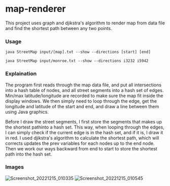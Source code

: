 # map-renderer

This project uses graph and djikstra's algorithm to render map from data file and find the shortest path between any two points.

### Usage

`java StreetMap input/[map].txt --show --directions [start] [end]`

`java StreetMap input/monroe.txt --show --directions i3232 i5942`

### Explaination

The program first reads through the map data file, and put all intersections into a hash table of nodes, and all street segments into a hash set of edges. Min/max latitude/longitude are recorded to make sure the map fit inside the display windows. We then simply need to loop through the edge, get the longitude and latitude of the start and end, and draw a line between them using Java graphics.

Before I draw the street segments, I first store the segments that makes up the shortest pathinto a hash set. This way, when looping through the edges, I can simply check if the current edge is in the hash set, and if it is, I draw it in red. I used djikstra's algorithm to calculate the shortest path, which will corrects updates the prev variables for each nodes up to the end node. Then we work our ways backward from end to start to store the shortest path into the hash set. 

### Images
![Screenshot_20221215_010335](https://user-images.githubusercontent.com/63321455/207787842-96db2585-65cf-49f2-88e9-5db13cbc62cc.png)
![Screenshot_20221215_010545](https://user-images.githubusercontent.com/63321455/207787849-0c0eb9bf-0388-4c29-9279-0acef6f69e45.png)

